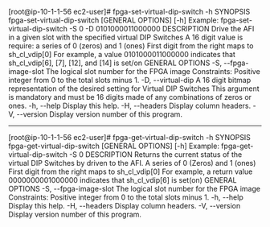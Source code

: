 [root@ip-10-1-1-56 ec2-user]# fpga-set-virtual-dip-switch -h
  SYNOPSIS
      fpga-set-virtual-dip-switch [GENERAL OPTIONS] [-h]
      Example: fpga-set-virtual-dip-switch -S 0 -D 0101000011000000
  DESCRIPTION
      Drive the AFI in a given slot with the specified virtual DIP Switches
      A 16 digit value is require: a series of 0 (zeros) and 1 (ones)
      First digit from the right maps to sh_cl_vdip[0]
      For example, a value 0101000011000000
      indicates that sh_cl_vdip[6], [7], [12], and [14] is set/on
  GENERAL OPTIONS
      -S, --fpga-image-slot
          The logical slot number for the FPGA image
          Constraints: Positive integer from 0 to the total slots minus 1.
      -D, --virtual-dip
          A 16 digit bitmap representation of the desired setting for Virtual DIP Switches
          This argument is mandatory and must be 16 digits made of any combinations of
          zeros or ones.
      -h, --help
          Display this help.
      -H, --headers
          Display column headers.
      -V, --version
          Display version number of this program.

---
[root@ip-10-1-1-56 ec2-user]# fpga-get-virtual-dip-switch -h
  SYNOPSIS
      fpga-get-virtual-dip-switch [GENERAL OPTIONS] [-h]
      Example: fpga-get-virtual-dip-switch -S 0
  DESCRIPTION
      Returns the current status of the virtual DIP Switches by
      driven to the AFI. A series of 0 (Zeros) and 1 (ones)
      First digit from the right maps to sh_cl_vdip[0]
      For example, a return value 0000000001000000
      indicates that sh_cl_vdip[6] is set(on)
  GENERAL OPTIONS
      -S, --fpga-image-slot
          The logical slot number for the FPGA image
          Constraints: Positive integer from 0 to the total slots minus 1.
      -h, --help
          Display this help.
      -H, --headers
          Display column headers.
      -V, --version
          Display version number of this program.
